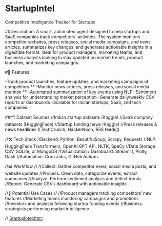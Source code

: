 # StartupIntel

Competitive Intelligence Tracker for Startups

##Description:
A smart, automated agent designed to help startups and SaaS companies track competitors’ activities. The system monitors competitor websites, press releases, social media campaigns, and news articles, summarizes key changes, and generates actionable insights in a digestible format. Ideal for product managers, marketing teams, and business analysts looking to stay updated on market trends, product launches, and marketing campaigns.

#🚀 Features

-Track product launches, feature updates, and marketing campaigns of competitors
**
-Monitor news articles, press releases, and social media mention
**
-Automated summarization of key events using NLP
-Sentiment analysis for understanding market perception
-Generate daily/weekly CSV reports or dashboards
-Scalable for Indian startups, SaaS, and tech companies

##🗂 Dataset Sources
//Indian startup datasets (Kaggle)
//SaaS company datasets (HuggingFace)
//Startup funding news (Kaggle)
//Press releases & news headlines ([TechCrunch, HackerNoon, RSS feeds])

//🛠 Tech Stack
//Backend: Python, BeautifulSoup, Scrapy, Requests
//NLP: HuggingFace Transformers, OpenAI GPT API, NLTK, SpaCy
//Data Storage: CSV, SQLite, or MongoDB
//Visualization / Dashboard: Streamlit, Plotly, Dash
//Automation: Cron Jobs, GitHub Actions

//📊 Workflow
//
//Collect: Gather competitor news, social media posts, and website updates
//Process: Clean data, categorize events, extract summaries
//Analyze: Perform sentiment analysis and detect trends
//Report: Generate CSV / dashboard with actionable insights

//🔗 Potential Use Cases
//
//Product managers tracking competitors’ new features
//Marketing teams monitoring campaigns and promotions
//Investors and analysts following startup funding events
//Business strategists performing market intelligence

//
[StartupIntel.html](https://github.com/user-attachments/files/22710574/StartupIntel.html)
